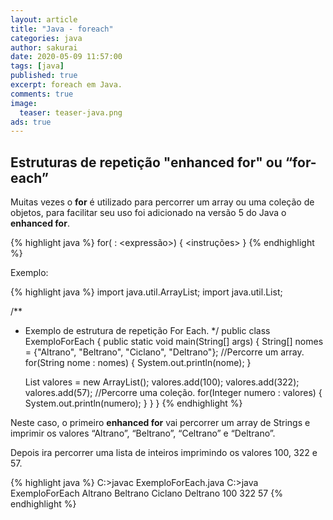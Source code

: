 ```yaml
---
layout: article
title: "Java - foreach"
categories: java
author: sakurai
date: 2020-05-09 11:57:00
tags: [java]
published: true
excerpt: foreach em Java.
comments: true
image:
  teaser: teaser-java.png
ads: true
---
```


## Estruturas de repetição "enhanced for" ou “for-each” 

Muitas vezes o **for** é utilizado para percorrer um array ou uma coleção de objetos, para facilitar seu uso foi adicionado na versão 5 do Java o **enhanced for**.

{% highlight java %}
for(<Tipo> <identificador> : <expressão>) {
		<instruções>
}
{% endhighlight %}

Exemplo:

{% highlight java %}
import java.util.ArrayList;
import java.util.List;

/**
 * Exemplo de estrutura de repetição For Each.
 */
public class ExemploForEach {
  public static void main(String[] args) {
    String[] nomes = {"Altrano", "Beltrano", "Ciclano", "Deltrano"};
    //Percorre um array.
    for(String nome : nomes) {
      System.out.println(nome);
    }

    List<Integer> valores = new ArrayList<Integer>();
    valores.add(100);
    valores.add(322);
    valores.add(57);
    //Percorre uma coleção.
    for(Integer numero : valores) {
      System.out.println(numero);
    }
  }
}
{% endhighlight %}

Neste caso, o primeiro **enhanced for** vai percorrer um array de Strings e imprimir os valores “Altrano”, “Beltrano”, “Celtrano” e “Deltrano”.

Depois ira percorrer uma lista de inteiros imprimindo os valores 100, 322 e 57.

{% highlight java %}
C:\>javac ExemploForEach.java
C:\>java ExemploForEach
Altrano
Beltrano
Ciclano
Deltrano
100
322
57
{% endhighlight %}